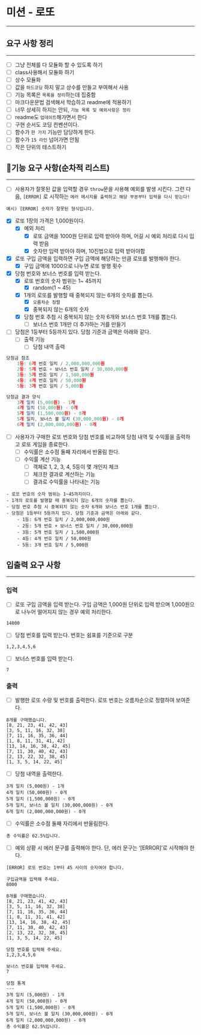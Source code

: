 # 미션 - 로또

---

## 요구 사항 정리

---

- [ ] 그냥 전체를 다 모듈화 할 수 있도록 하기
- [ ] class사용해서 모듈화 하기
- [ ] 상수 모듈화
- [ ] 값을 `하드코딩` 하지 말고 상수를 만들고 부여해서 사용
- [ ] 기능 목록은 `목록을 정리`하는데 집중함
- [ ] 마크다운문법 검색해서 학습하고 readme에 적용하기
- [ ] 너무 상세히 하지는 안되, `기능 목록 및 예외사항은 정리`
- [ ] readme도 `업데이트`해가면서 한다
- [ ] 구현 순서도 코딩 컨벤션이다.
- [ ] 함수가 `한 가지` 기능만 담당하게 한다.
- [ ] 함수가 `15 라인` 넘어가면 안됨
- [ ] 작은 단위의 테스트하기

## 🚀기능 요구 사항(순차적 리스트)

---

- [ ] 사용자가 잘못된 값을 입력할 경우 `throw`문을 사용해 예외를 발생 시킨다. 그런 다음, `[ERROR]` 로 시작하는 `에러 메시지를 출력하고 해당 부분부터 입력을 다시 받는다!`

`예시) [ERROR] 숫자가 잘못된 형식입니다.`

- [x] 로또 1장의 가격은 1,000원이다.
  - [x] 예외 처리
    - [x] 로또 금액을 1000원 단위로 입력 받아야 하며, 어길 시 예외 처리로 다시 입력 받음
    - [x] 숫자만 입력 받아야 하며, 10진법으로 입력 받아야함
- [x] 로또 구입 금액을 입력하면 구입 금액에 해당하는 만큼 로또를 발행해야 한다.
  - [x] 구입 금액에 1000으로 나누면 로또 발행 횟수
- [x] 당첨 번호와 보너스 번호를 입력 받는다.
  - [x] 로또 번호의 숫자 범위는 1~ 45까지
    - [x] random(1 ~ 45)
  - [x] 1개의 로또를 발행할 때 중복되지 않는 6개의 숫자를 뽑는다.
    - [x] `오름차순 정렬`
    - [x] 중복되지 않는 6개의 숫자
  - [x] 당첨 번호 추첨 시 중복되지 않는 숫자 6개와 보너스 번호 1개를 뽑는다.
    - [ ] 보너스 번호 1개만 더 추가하는 거를 만들기
- [ ] 당첨은 1등부터 5등까지 있다. 당첨 기준과 금액은 아래와 같다.
  - [ ] 출력 기능
    - [ ] 당첨 내역 출력

```jsx
당첨금 참조
	1등: 6개 번호 일치 / 2,000,000,000원
	2등: 5개 번호 + 보너스 번호 일치 / 30,000,000원
	3등: 5개 번호 일치 / 1,500,000원
	4등: 4개 번호 일치 / 50,000원
	5등: 3개 번호 일치 / 5,000원

당첨금 결과 양식
	3개 일치 (5,000원) - 1개
	4개 일치 (50,000원) - 0개
	5개 일치 (1,500,000원) - 0개
	5개 일치, 보너스 볼 일치 (30,000,000원) - 0개
	6개 일치 (2,000,000,000원) - 0개

```

- [ ] 사용자가 구매한 로또 번호와 당첨 번호를 비교하여 당첨 내역 및 수익률을 출력하고 로또 게임을 종료한다.
  - [ ] 수익률은 소수점 둘째 자리에서 반올림 한다.
  - [ ] 수익률 계산 기능
    - [ ] 객체로 1, 2, 3, 4, 5등이 몇 개인지 체크
    - [ ] 체크한 결과로 계산하는 기능
    - [ ] 결과로 수익률을 나타내는 기능

```
- 로또 번호의 숫자 범위는 1~45까지이다.
- 1개의 로또를 발행할 때 중복되지 않는 6개의 숫자를 뽑는다.
- 당첨 번호 추첨 시 중복되지 않는 숫자 6개와 보너스 번호 1개를 뽑는다.
- 당첨은 1등부터 5등까지 있다. 당첨 기준과 금액은 아래와 같다.
    - 1등: 6개 번호 일치 / 2,000,000,000원
    - 2등: 5개 번호 + 보너스 번호 일치 / 30,000,000원
    - 3등: 5개 번호 일치 / 1,500,000원
    - 4등: 4개 번호 일치 / 50,000원
    - 5등: 3개 번호 일치 / 5,000원

```

## 입출력 요구 사항

---

### 입력

- [ ] 로또 구입 금액을 입력 받는다. 구입 금액은 1,000원 단위로 입력 받으며 1,000원으로 나누어 떨어지지 않는 경우 예외 처리한다.

`14000`

- [ ] 당첨 번호를 입력 받는다. 번호는 쉼표를 기준으로 구분

`1,2,3,4,5,6`

- [ ] 보너스 번호를 입력 받는다.

`7`

### 출력

- [ ] 발행한 로또 수량 및 번호를 출력한다. 로또 번호는 오름차순으로 정렬하여 보여준다.

```
8개를 구매했습니다.
[8, 21, 23, 41, 42, 43]
[3, 5, 11, 16, 32, 38]
[7, 11, 16, 35, 36, 44]
[1, 8, 11, 31, 41, 42]
[13, 14, 16, 38, 42, 45]
[7, 11, 30, 40, 42, 43]
[2, 13, 22, 32, 38, 45]
[1, 3, 5, 14, 22, 45]
```

- [ ] 당첨 내역을 출력한다.

```
3개 일치 (5,000원) - 1개
4개 일치 (50,000원) - 0개
5개 일치 (1,500,000원) - 0개
5개 일치, 보너스 볼 일치 (30,000,000원) - 0개
6개 일치 (2,000,000,000원) - 0개
```

- [ ] 수익률은 소수점 둘째 자리에서 반올림한다.

`총 수익률은 62.5%입니다.`

- [ ] 예외 상황 시 에러 문구를 출력해야 한다. 단, 에러 문구는 ‘[ERROR]’로 시작해야 한다.

`[ERROR] 로또 번호는 1부터 45 사이의 숫자여야 합니다.`

```
구입금액을 입력해 주세요.
8000

8개를 구매했습니다.
[8, 21, 23, 41, 42, 43]
[3, 5, 11, 16, 32, 38]
[7, 11, 16, 35, 36, 44]
[1, 8, 11, 31, 41, 42]
[13, 14, 16, 38, 42, 45]
[7, 11, 30, 40, 42, 43]
[2, 13, 22, 32, 38, 45]
[1, 3, 5, 14, 22, 45]

당첨 번호를 입력해 주세요.
1,2,3,4,5,6

보너스 번호를 입력해 주세요.
7

당첨 통계
---
3개 일치 (5,000원) - 1개
4개 일치 (50,000원) - 0개
5개 일치 (1,500,000원) - 0개
5개 일치, 보너스 볼 일치 (30,000,000원) - 0개
6개 일치 (2,000,000,000원) - 0개
총 수익률은 62.5%입니다.
```

